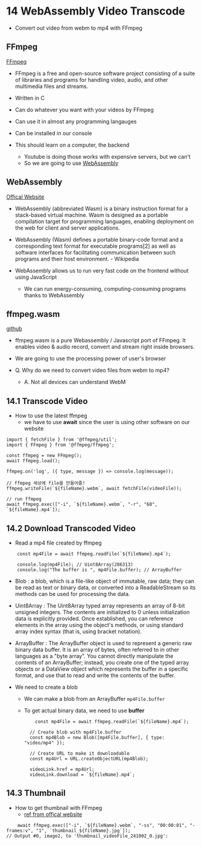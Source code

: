 # 14 WebAssembly Video Transcode

- Convert out video from webm to mp4 with FFmpeg

## FFmpeg

[FFmpeg](https://www.ffmpeg.org/)

- FFmpeg is a free and open-source software project consisting of a suite of libraries and programs for handling video, audio, and other multimedia files and streams.
- Written in C
- Can do whatever you want with your videos by FFmpeg
- Can use it in almost any programming langauges
- Can be installed in our console

- This should learn on a computer, the backend
  - Youtube is doing those works with expensive servers, but we can't
  - So we are going to use [WebAssembly](#ffmpegwasm)

## WebAssembly

[Offical Website](https://webassembly.org/)

- WebAssembly (abbreviated Wasm) is a binary instruction format for a stack-based virtual machine. Wasm is designed as a portable compilation target for programming languages, enabling deployment on the web for client and server applications.
- WebAssembly (Wasm) defines a portable binary-code format and a corresponding text format for executable programs[2] as well as software interfaces for facilitating communication between such programs and their host environment. - Wikipedia

- WebAssembly allows us to run very fast code on the frontend without using JavaScript
  - We can run energy-consuming, computing-consuming programs thanks to WebAssembly

## ffmpeg.wasm

[github](https://github.com/ffmpegwasm/ffmpeg.wasm)

- ffmpeg.wasm is a pure Webassembly / Javascript port of FFmpeg. It enables video & audio record, convert and stream right inside browsers.
- We are going to use the processing power of user's browser

- Q. Why do we need to convert video files from webm to mp4?
  - A. Not all devices can understand WebM

## 14.1 Transcode Video

- How to use the latest ffmpeg
  - we have to use **await** since the user is using other software on our website

```
import { fetchFile } from '@ffmpeg/util';
import { FFmpeg } from '@ffmpeg/ffmpeg';

const ffmpeg = new FFmpeg();
await ffmpeg.load();

ffmpeg.on('log', ({ type, message }) => console.log(message));

// ffmpeg 세상에 file을 만들어줌!
ffmpeg.writeFile(`${fileName}.webm`, await fetchFile(videoFile));

// run ffmpeg
await ffmpeg.exec(["-i", `${fileName}.webm`, "-r", "60", `${fileName}.mp4`]);
```

## 14.2 Download Transcoded Video

- Read a mp4 file created by ffmpeg

```
	const mp4File = await ffmpeg.readFile(`${fileName}.mp4`);

	console.log(mp4File); // Uint8Array(286313)
	console.log("The buffer is ", mp4File.buffer); // ArrayBuffer
```

- Blob : a blob, which is a file-like object of immutable, raw data; they can be read as text or binary data, or converted into a ReadableStream so its methods can be used for processing the data.

- Uint8Array : The Uint8Array typed array represents an array of 8-bit unsigned integers. The contents are initialized to 0 unless initialization data is explicitly provided. Once established, you can reference elements in the array using the object's methods, or using standard array index syntax (that is, using bracket notation).

- ArrayBuffer : The ArrayBuffer object is used to represent a generic raw binary data buffer. It is an array of bytes, often referred to in other languages as a "byte array". You cannot directly manipulate the contents of an ArrayBuffer; instead, you create one of the typed array objects or a DataView object which represents the buffer in a specific format, and use that to read and write the contents of the buffer.

- We need to create a blob

  - We can make a blob from an ArrayBuffer `mp4File.buffer`
  - To get actual binary data, we need to use **buffer**

    ```
    	const mp4File = await ffmpeg.readFile(`${fileName}.mp4`);

      // Create blob with mp4File.buffer
      const mp4Blob = new Blob([mp4File.buffer], { type: "video/mp4" });

      // Create URL to make it downloadable
      const mp4Url = URL.createObjectURL(mp4Blob);

      videoLink.href = mp4Url;
      videoLink.download = `${fileName}.mp4`;
    ```

## 14.3 Thumbnail

- How to get thumbnail with FFmpeg
  - [ref from offical website](https://ffmpeg.org/ffmpeg.html#Video-Options)

```
	await ffmpeg.exec(["-i", `${fileName}.webm`, "-ss", "00:00:01", "-frames:v", "1", `thumbnail_${fileName}.jpg`]);
// Output #0, image2, to 'thumbnail_videoFile_241002_0.jpg':
```

